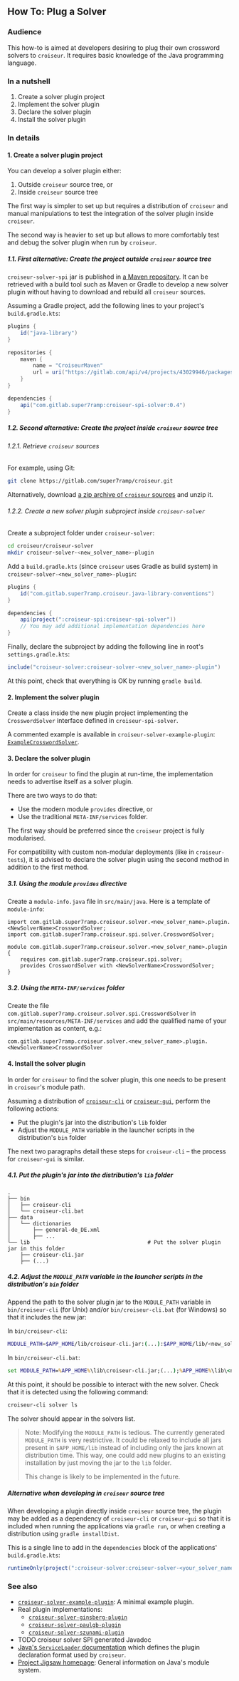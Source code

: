 <!--
SPDX-FileCopyrightText: 2023 Antoine Belvire
SPDX-License-Identifier: GPL-3.0-or-later
-->

## How To: Plug a Solver

### Audience

This how-to is aimed at developers desiring to plug their own crossword solvers to `croiseur`. It
requires basic knowledge of the Java programming language.

### In a nutshell

1. Create a solver plugin project
2. Implement the solver plugin
3. Declare the solver plugin
4. Install the solver plugin

### In details

#### 1. Create a solver plugin project

You can develop a solver plugin either:

1. Outside `croiseur` source tree, or
2. Inside `croiseur` source tree

The first way is simpler to set up but requires a distribution of `croiseur` and manual
manipulations to test the integration of the solver plugin inside `croiseur`.

The second way is heavier to set up but allows to more comfortably test and debug the solver plugin
when run by `croiseur`.

##### 1.1. First alternative: Create the project outside `croiseur` source tree

`croiseur-solver-spi` jar is published
in [a Maven repository](https://gitlab.com/super7ramp/croiseur/-/packages). It can be retrieved with
a build tool such as Maven or Gradle to develop a new solver plugin without having to download
and rebuild all `croiseur` sources.

Assuming a Gradle project, add the following lines to your project's `build.gradle.kts`:

```gradle
plugins {
    id("java-library")
}

repositories {
    maven {
        name = "CroiseurMaven"
        url = uri("https://gitlab.com/api/v4/projects/43029946/packages/maven")
    }
}

dependencies {
    api("com.gitlab.super7ramp:croiseur-spi-solver:0.4")
}
```

##### 1.2. Second alternative: Create the project inside `croiseur` source tree

###### 1.2.1. Retrieve `croiseur` sources

For example, using Git:

```sh
git clone https://gitlab.com/super7ramp/croiseur.git
```

Alternatively,
download [a zip archive of `croiseur` sources](https://gitlab.com/super7ramp/croiseur/-/archive/master/croiseur-master.zip)
and unzip it.

###### 1.2.2. Create a new solver plugin subproject inside `croiseur-solver`

Create a subproject folder under `croiseur-solver`:

```sh
cd croiseur/croiseur-solver
mkdir croiseur-solver-<new_solver_name>-plugin
```

Add a `build.gradle.kts` (since `croiseur` uses Gradle as build system) in
`croiseur-solver-<new_solver_name>-plugin`:

```gradle
plugins {
    id("com.gitlab.super7ramp.croiseur.java-library-conventions")
}

dependencies {
    api(project(":croiseur-spi:croiseur-spi-solver"))
    // You may add additional implementation dependencies here
}
```

Finally, declare the subproject by adding the following line in root's `settings.gradle.kts`:

```gradle
include("croiseur-solver:croiseur-solver-<new_solver_name>-plugin")
```

At this point, check that everything is OK by running `gradle build`.

#### 2. Implement the solver plugin

Create a class inside the new plugin project implementing the `CrosswordSolver` interface defined
in `croiseur-spi-solver`.

A commented example is available in `croiseur-solver-example-plugin`:
[`ExampleCrosswordSolver`](../../croiseur-solver/croiseur-solver-example-plugin/src/main/java/com/gitlab/super7ramp/croiseur/solver/example/plugin/ExampleCrosswordSolver.java).

#### 3. Declare the solver plugin

In order for `croiseur` to find the plugin at run-time, the implementation needs to advertise
itself as a solver plugin.

There are two ways to do that:

- Use the modern module `provides` directive, or
- Use the traditional `META-INF/services` folder.

The first way should be preferred since the `croiseur` project is fully modularised.

For compatibility with custom non-modular deployments (like in `croiseur-tests`), it is advised
to declare the solver plugin using the second method in addition to the first method.

##### 3.1. Using the module `provides` directive

Create a `module-info.java` file in `src/main/java`. Here is a template of `module-info`:

```
import com.gitlab.super7ramp.croiseur.solver.<new_solver_name>.plugin.<NewSolverName>CrosswordSolver;
import com.gitlab.super7ramp.croiseur.spi.solver.CrosswordSolver;

module com.gitlab.super7ramp.croiseur.solver.<new_solver_name>.plugin {
    requires com.gitlab.super7ramp.croiseur.spi.solver;
    provides CrosswordSolver with <NewSolverName>CrosswordSolver;
}
```

##### 3.2. Using the `META-INF/services` folder

Create the file `com.gitlab.super7ramp.croiseur.solver.spi.CrosswordSolver`
in `src/main/resources/META-INF/services` and add the qualified name of your implementation as
content, e.g.:

```
com.gitlab.super7ramp.croiseur.solver.<new_solver_name>.plugin.<NewSolverName>CrosswordSolver
```

#### 4. Install the solver plugin

In order for `croiseur` to find the solver plugin, this one needs to be present in `croiseur`'s
module path.

Assuming a distribution of [`croiseur-cli`](../../croiseur-cli/INSTALL.md)
or [`croiseur-gui`](../../croiseur-gui/INSTALL.md), perform the following actions:

- Put the plugin's jar into the distribution's `lib` folder
- Adjust the `MODULE_PATH` variable in the launcher scripts in the distribution's `bin` folder

The next two paragraphs detail these steps for `croiseur-cli` – the process for `croiseur-gui`
is similar.

##### 4.1. Put the plugin's jar into the distribution's `lib` folder

```
.
├── bin
│   ├── croiseur-cli
│   └── croiseur-cli.bat
├── data
│   └── dictionaries
│       ├── general-de_DE.xml
│       ├── ...
└── lib                                     # Put the solver plugin jar in this folder
    ├── croiseur-cli.jar
    ├── (...)
```

##### 4.2. Adjust the `MODULE_PATH` variable in the launcher scripts in the distribution's `bin` folder

Append the path to the solver plugin jar to the `MODULE_PATH` variable in `bin/croiseur-cli` (for
Unix) and/or `bin/croiseur-cli.bat` (for Windows) so that it includes the new jar:

In `bin/croiseur-cli`:

```sh
MODULE_PATH=$APP_HOME/lib/croiseur-cli.jar:(...):$APP_HOME/lib/<new_solver_plugin>.jar
```

In `bin/croiseur-cli.bat`:

```bat
set MODULE_PATH=%APP_HOME%\lib\croiseur-cli.jar;(...);%APP_HOME%\lib\<new_solver_plugin>.jar
```

At this point, it should be possible to interact with the new solver. Check that it is detected
using the following command:

```sh
croiseur-cli solver ls
```

The solver should appear in the solvers list.

> Note: Modifying the `MODULE_PATH` is tedious. The currently generated `MODULE_PATH` is very
> restrictive. It could be relaxed to include all jars present in `$APP_HOME/lib` instead of
> including only the jars known at distribution time. This way, one could add new plugins to an
> existing installation by just moving the jar to the `lib` folder.
>
> This change is likely to be implemented in the future.

##### Alternative when developing in `croiseur` source tree

When developing a plugin directly inside `croiseur` source tree, the plugin may be added as a
dependency of `croiseur-cli` or `croiseur-gui` so that it is included when running the applications
via `gradle run`, or when creating a distribution using `gradle installDist`.

This is a single line to add in the `dependencies` block of the applications' `build.gradle.kts`:

```gradle
runtimeOnly(project(":croiseur-solver:croiseur-solver-<your_solver_name>-plugin"))
```

### See also

- [`croiseur-solver-example-plugin`](../../croiseur-solver/croiseur-solver-example-plugin): A
  minimal example plugin.
- Real plugin implementations:
    - [`croiseur-solver-ginsberg-plugin`](../../croiseur-solver/croiseur-solver-ginsberg-plugin)
    - [`croiseur-solver-paulgb-plugin`](../../croiseur-solver/croiseur-solver-paulgb-plugin)
    - [`croiseur-solver-szunami-plugin`](../../croiseur-solver/croiseur-solver-szunami-plugin)
- TODO croiseur solver SPI generated Javadoc
- [Java's `ServiceLoader` documentation](https://docs.oracle.com/en/java/javase/17/docs/api/java.base/java/util/ServiceLoader.html)
  which defines the plugin declaration format used by `croiseur`.
- [Project Jigsaw homepage](https://openjdk.org/projects/jigsaw/): General information on Java's
  module system.
